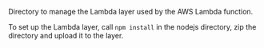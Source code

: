 Directory to manage the Lambda layer used by the AWS Lambda function.

To set up the Lambda layer, call `npm install` in the nodejs directory, zip the directory and upload it to the layer.